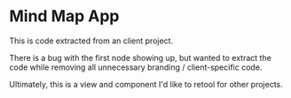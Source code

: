 # Mind Map App

This is code extracted from an client project. 

There is a bug with the first node showing up, but wanted to extract the code while removing all unnecessary branding / client-specific code. 

Ultimately, this is a view and component I'd like to retool for other projects.

